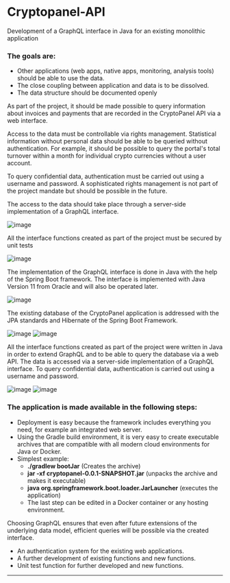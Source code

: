 # Cryptopanel-API
Development of a GraphQL interface in Java for an existing monolithic application

### The goals are:
* Other applications (web apps, native apps, monitoring, analysis tools) should be able to use the data.
* The close coupling between application and data is to be dissolved.
* The data structure should be documented openly

As part of the project, it should be made possible to query information about invoices and payments that are recorded in the CryptoPanel API via a web interface.

Access to the data must be controllable via rights management. Statistical information without personal data should be able to be queried without authentication. For example, it should be possible to query the portal's total turnover within a month for individual crypto currencies without a user account.

To query confidential data, authentication must be carried out using a username and password. A sophisticated rights management is not part of the project mandate but should be possible in the future.

The access to the data should take place through a server-side implementation of a GraphQL interface.

![image](https://user-images.githubusercontent.com/83286808/140423491-f2d5c27e-4c1a-4d27-96af-215e1c027611.png)

All the interface functions created as part of the project must be secured by unit tests

![image](https://user-images.githubusercontent.com/83286808/140423717-d5d67df2-0829-4b18-aa52-30eafd4f48bb.png)

The implementation of the GraphQL interface is done in Java with the help of the Spring Boot framework.
The interface is implemented with Java Version 11 from Oracle and will also be operated later.

![image](https://user-images.githubusercontent.com/83286808/140423893-d3ecf446-4f6b-4289-b5a7-a3c4a3ae6e8c.png)

The existing database of the CryptoPanel application is addressed with the JPA standards and Hibernate of the Spring Boot Framework. 

![image](https://user-images.githubusercontent.com/83286808/140423969-0f7cdf8c-a821-4950-9716-dc0e06b0d0ff.png)
![image](https://user-images.githubusercontent.com/83286808/140423991-a39b62a8-bb00-4931-9059-db9853f08157.png)

All the interface functions created as part of the project were written in Java in order to extend GraphQL and to be able to query the database via a web API. The data is accessed via a server-side implementation of a GraphQL interface. To query confidential data, authentication is carried out using a username and password.

![image](https://user-images.githubusercontent.com/83286808/140424149-9d320331-9a11-4989-b1c9-fbfcdfb6352a.png)
![image](https://user-images.githubusercontent.com/83286808/140424178-40d05827-4e0e-4d1e-a2dd-c58096292ee6.png)

### The application is made available in the following steps:
* Deployment is easy because the framework includes everything you need, for example an integrated web server.
* Using the Gradle build environment, it is very easy to create executable archives that are compatible with all modern cloud environments for Java or Docker.
* Simplest example:
  * **./gradlew bootJar** (Creates the archive)
  * **jar -xf cryptopanel-0.0.1-SNAPSHOT.jar** (unpacks the archive and makes it executable)
  * **java org.springframework.boot.loader.JarLauncher** (executes the application)
  * The last step can be edited in a Docker container or any hosting environment.

Choosing GraphQL ensures that even after future extensions of the underlying data model, efficient queries will be possible via the created interface.
* An authentication system for the existing web applications.
* A further development of existing functions and new functions.
* Unit test function for further developed and new functions.

---


